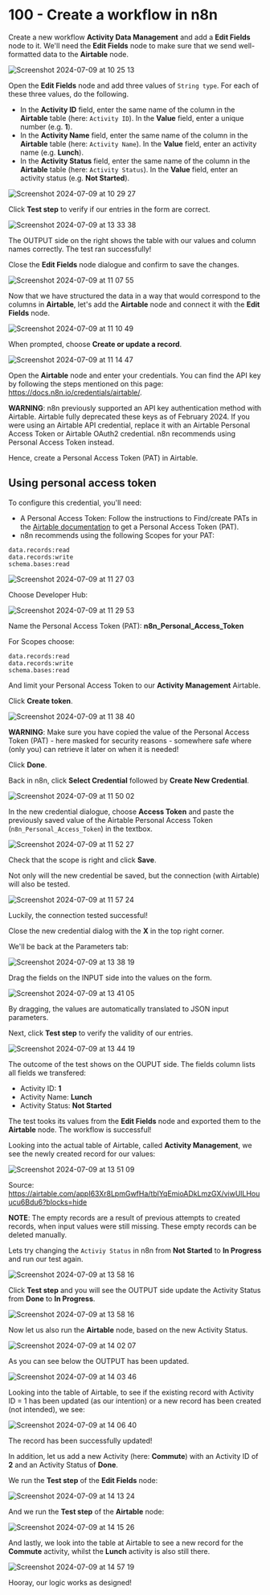 # 100 - Create a workflow in n8n

Create a new workflow **Activity Data Management** and add a **Edit Fields** node to it. We'll need the **Edit Fields** node to make sure that we send well-formatted data to the **Airtable** node.

![Screenshot 2024-07-09 at 10 25 13](https://github.com/vanHeemstraSystems/n8n-airtable/assets/1499433/c33c96d9-70ed-45e1-a872-58eb4e44a708)

Open the **Edit Fields** node and add three values of ```String type```. For each of these three values, do the following.

- In the **Activity ID** field, enter the same name of the column in the **Airtable** table (here: ```Activity ID```). In the **Value** field, enter a unique number (e.g. **1**).
- In the **Activity Name** field, enter the same name of the column in the **Airtable** table (here: ```Activity Name```). In the **Value** field, enter an activity name (e.g. **Lunch**).
- In the **Activity Status** field, enter the same name of the column in the **Airtable** table (here: ```Activity Status```). In the **Value** field, enter an activity status (e.g. **Not Started**).

![Screenshot 2024-07-09 at 10 29 27](https://github.com/vanHeemstraSystems/n8n-airtable/assets/1499433/cd5ecc53-be1d-4b3f-b60c-b1ede8ba9b5f)

Click **Test step** to verify if our entries in the form are correct.

![Screenshot 2024-07-09 at 13 33 38](https://github.com/vanHeemstraSystems/n8n-airtable/assets/1499433/3a8281a8-e879-48da-84e2-f3f0258885a1)

The OUTPUT side on the right shows the table with our values and column names correctly. The test ran successfully!

Close the **Edit Fields** node dialogue and confirm to save the changes. 

![Screenshot 2024-07-09 at 11 07 55](https://github.com/vanHeemstraSystems/n8n-airtable/assets/1499433/47fe3929-fe62-4af4-a1b7-3d93819e5110)

Now that we have structured the data in a way that would correspond to the columns in **Airtable**, let's add the **Airtable** node and connect it with the **Edit Fields** node.

![Screenshot 2024-07-09 at 11 10 49](https://github.com/vanHeemstraSystems/n8n-airtable/assets/1499433/15dae71b-eb65-4072-9e5f-7189ad17ac50)

When prompted, choose **Create or update a record**.

![Screenshot 2024-07-09 at 11 14 47](https://github.com/vanHeemstraSystems/n8n-airtable/assets/1499433/ac4cd592-a0ac-48b4-acca-0ae6cc7a080c)

Open the **Airtable** node and enter your credentials. You can find the API key by following the steps mentioned on this page: https://docs.n8n.io/credentials/airtable/.

**WARNING**: n8n previously supported an API key authentication method with Airtable. Airtable fully deprecated these keys as of February 2024. If you were using an Airtable API credential, replace it with an Airtable Personal Access Token or Airtable OAuth2 credential. n8n recommends using Personal Access Token instead.

Hence, create a Personal Access Token (PAT) in Airtable.

## Using personal access token
To configure this credential, you'll need:

- A Personal Access Token: Follow the instructions to Find/create PATs in the [Airtable documentation](https://support.airtable.com/docs/creating-personal-access-tokens#understanding-the-basics-of-personal-access-tokens) to get a Personal Access Token (PAT).
- n8n recommends using the following Scopes for your PAT:

```
data.records:read
data.records:write
schema.bases:read
```

![Screenshot 2024-07-09 at 11 27 03](https://github.com/vanHeemstraSystems/n8n-airtable/assets/1499433/053c59eb-543e-45e4-9553-8236a59b64e4)

Choose Developer Hub:

![Screenshot 2024-07-09 at 11 29 53](https://github.com/vanHeemstraSystems/n8n-airtable/assets/1499433/9633ed73-2ae7-4cad-a1c6-3a6c109610d6)

Name the Personal Access Token (PAT): **n8n_Personal_Access_Token**

For Scopes choose:

```
data.records:read
data.records:write
schema.bases:read
```

And limit your Personal Access Token to our **Activity Management** Airtable.

Click **Create token**.

![Screenshot 2024-07-09 at 11 38 40](https://github.com/vanHeemstraSystems/n8n-airtable/assets/1499433/33782b47-bf07-4f4c-af5a-11d46bff4639)

**WARNING**: Make sure you have copied the value of the Personal Access Token (PAT) - here masked for security reasons - somewhere safe where (only you) can retrieve it later on when it is needed!

Click **Done**.

Back in n8n, click **Select Credential** followed by **Create New Credential**.

![Screenshot 2024-07-09 at 11 50 02](https://github.com/vanHeemstraSystems/n8n-airtable/assets/1499433/ffe944c9-d979-4eb2-86d9-63b019bdea2b)

In the new credential dialogue, choose **Access Token** and paste the previously saved value of the Airtable Personal Access Token (```n8n_Personal_Access_Token```) in the textbox. 

![Screenshot 2024-07-09 at 11 52 27](https://github.com/vanHeemstraSystems/n8n-airtable/assets/1499433/109566b1-0a29-43c3-b7d4-abc84166d3dc)

Check that the scope is right and click **Save**.

Not only will the new credential be saved, but the connection (with Airtable) will also be tested.

![Screenshot 2024-07-09 at 11 57 24](https://github.com/vanHeemstraSystems/n8n-airtable/assets/1499433/74c4d272-8904-4cd1-934a-b55732315c94)

Luckily, the connection tested successful!

Close the new credential dialog with the **X** in the top right corner.

We'll be back at the Parameters tab:

![Screenshot 2024-07-09 at 13 38 19](https://github.com/vanHeemstraSystems/n8n-airtable/assets/1499433/af592a21-303b-47f0-9354-32d65ba7c1ec)

Drag the fields on the INPUT side into the values on the form.

![Screenshot 2024-07-09 at 13 41 05](https://github.com/vanHeemstraSystems/n8n-airtable/assets/1499433/c711d2f5-efd7-4ffb-88de-6574955f41a7)

By dragging, the values are automatically translated to JSON input parameters.

Next, click **Test step** to verify the validity of our entries.

![Screenshot 2024-07-09 at 13 44 19](https://github.com/vanHeemstraSystems/n8n-airtable/assets/1499433/698e2b67-d17f-40c1-9b61-bb805e56da4b)

The outcome of the test shows on the OUPUT side. The fields column lists all fields we transfered:

- Activity ID: **1**
- Activity Name: **Lunch**
- Activity Status: **Not Started**

The test tooks its values from the **Edit Fields** node and exported them to the **Airtable** node. The workflow is successful!

Looking into the actual table of Airtable, called **Activity Management**, we see the newly created record for our values:

![Screenshot 2024-07-09 at 13 51 09](https://github.com/vanHeemstraSystems/n8n-airtable/assets/1499433/994f341a-1b10-4c04-82fc-d726d3517bf6)

Source: https://airtable.com/appI63Xr8LpmGwfHa/tblYqEmioADkLmzGX/viwUlLHouucu6Bdu6?blocks=hide

**NOTE**: The empty records are a result of previous attempts to created records, when input values were still missing. These empty records can be deleted manually.
 
Lets try changing the ```Activiy Status``` in n8n from **Not Started** to **In Progress** and run our test again.

![Screenshot 2024-07-09 at 13 58 16](https://github.com/vanHeemstraSystems/n8n-airtable/assets/1499433/a8eb192a-a01a-4473-a54d-ba095c8afac7)

Click **Test step** and you will see the OUTPUT side update the Activity Status from **Done** to **In Progress**.

![Screenshot 2024-07-09 at 13 58 16](https://github.com/vanHeemstraSystems/n8n-airtable/assets/1499433/ecd5ab8e-1a6c-4ef9-a89b-247fcbc5a7c1)

Now let us also run the **Airtable** node, based on the new Activity Status.

![Screenshot 2024-07-09 at 14 02 07](https://github.com/vanHeemstraSystems/n8n-airtable/assets/1499433/adf48c3d-e71c-4b86-a8ec-bdc1efa051f9)

As you can see below the OUTPUT has been updated.

![Screenshot 2024-07-09 at 14 03 46](https://github.com/vanHeemstraSystems/n8n-airtable/assets/1499433/b46601d4-7a8b-4cc0-8f7a-77f5322ddd34)

Looking into the table of Airtable, to see if the existing record with Activity ID = 1 has been updated (as our intention) or a new record has been created (not intended), we see:

![Screenshot 2024-07-09 at 14 06 40](https://github.com/vanHeemstraSystems/n8n-airtable/assets/1499433/34299cc8-f300-4f6c-966b-243dc617f418)

The record has been successfully updated!

In addition, let us add a new Activity (here: **Commute**) with an Activity ID of **2** and an Activity Status of **Done**.

We run the **Test step** of the **Edit Fields** node:

![Screenshot 2024-07-09 at 14 13 24](https://github.com/vanHeemstraSystems/n8n-airtable/assets/1499433/a73d5b80-429b-4a17-8729-c9722fb09bfe)

And we run the **Test step** of the **Airtable** node:

![Screenshot 2024-07-09 at 14 15 26](https://github.com/vanHeemstraSystems/n8n-airtable/assets/1499433/76381985-5581-493b-8970-4166636f7d53)

And lastly, we look into the table at Airtable to see a new record for the **Commute** activity, whilst the **Lunch** activity is also still there.

![Screenshot 2024-07-09 at 14 57 19](https://github.com/vanHeemstraSystems/n8n-airtable/assets/1499433/9a67818f-b698-4c02-9799-390a34d2b896)

Hooray, our logic works as designed!



